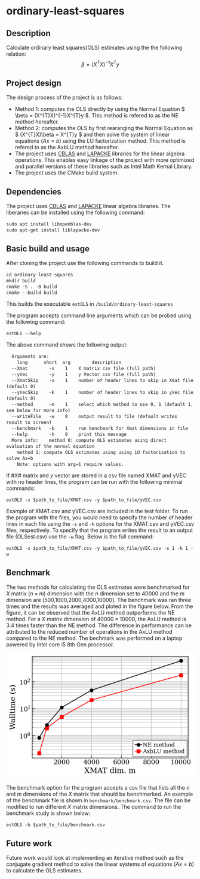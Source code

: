 # ordinary-least-squares

## Description
Calculate ordinary least squares(OLS) estimates using the the following relation:
$$ \beta = (X^{T}X)^{-1}X^{T}y $$

## Project design
The design process of the project is as follows:
* Method 1: computes the OLS directly by using the Normal Equation $ \beta = (X^{T}X)^{-1}X^{T}y $. This method is refered to as the NE method hereafter.
* Method 2: computes the OLS by first rearanging the Normal Equation as $ (X^{T}X)\beta = X^{T}y $ and then solve the system of linear equations $(Ax = b)$ using the LU factorization method. This method is refered to as the AxbLU method hereafter.
* The project uses [CBLAS](http://www.netlib.org/blas/) and [LAPACKE](https://www.netlib.org/lapack/lapacke.html) libraries for the linear algebra operations. This enables easy linkage of the project with more optimized and parallel versions of these libraries such as Intel Math Kernal Library. 
* The project uses the CMake build system.

## Dependencies
The project uses [CBLAS](http://www.netlib.org/blas/) and [LAPACKE](https://www.netlib.org/lapack/lapacke.html) linear algebra libraries. The liberaries can be installed using the following command:
```
sudo apt install libopenblas-dev
sudo apt-get install liblapacke-dev
```

## Basic build and usage
After cloning the project use the following commands to build it.
```
cd ordinary-least-squares
mkdir build
cmake -S . -B build
cmake --build build
```
This builds the executable `estOLS` in `/build/ordinary-least-squares`

The program accepts command line arguments which can be probed using the following command:
```
estOLS --help
```
The above command shows the following output:
```
  Arguments are:
    long      short  arg        description
  --Xmat        -x    1    X matrix csv file (full path)
  --yVec        -y    1    y Vector csv file (full path)
  --XmatSkip    -s    1    number of header lines to skip in Xmat file (default 0)
  --yVecSkip    -k    1    number of header lines to skip in yVec file (default 0)
  --method      -m    1    select which method to use 0, 1 (default 1, see below for more info)
  --writeFile   -w    0    output result to file (default writes result to screen)
  --benchmark   -b    1    run benchmark for Xmat dimensions in file
  --help        -h    0    print this message
  More info:    method 0: compute OLS estimates using direct evaluation of the normal equation
    method 1: compute OLS estimates using using LU factorization to solve Ax=b
    Note: options with arg=1 require values.
```

If #X# matrix and $y$ vector are stored in a csv file named XMAT and yVEC with no header lines, the program can be run with the following minimal commands:
```
estOLS -x $path_to_file/XMAT.csv -y $path_to_file/yVEC.csv
```

Example of XMAT.csv and yVEC.csv are included in the test folder. To run the program with the files, you would need to specify the number of header lines in each file using the `-s` and `-k` options for the XMAT.csv and yVEC.csv files, respectively. To specify that the program writes the result to an output file (OLSest.csv) use the `-w` flag. Below is the full command:
```
estOLS -x $path_to_file/XMAT.csv -y $path_to_file/yVEC.csv -s 1 -k 1 -w
```

## Benchmark
The two methods for calculating the OLS estimates were benchmarked for $X$ matrix $(n \times m)$ dimension with the $n$ dimension set to $40000$ and the $m$ dimension are [500,1000,2000,4000,10000]. The benchmark was ran three times and the results was averaged and ploted in the figure below. From the figure, it can be observed that the AxLU method outperforms the NE method. For a X matrix dimension of $40000 \times 10000$, the AxLU method is $3.4$ times faster than the NE method. The difference in performance can be attributed to the reduced number of operations in the AxLU method compared to the NE method. The bechmark was performed on a laptop powered by Intel core i5 8th Gen processor.

![benchmark result plot](benchmark/benchmark_plot.png?raw=true "Benchmark results")

The benchmark option for the program accepts a csv file that lists all the $n$ and $m$ dimensions of the $X$ matrix that should be benchmarked. An example of the benchmark file is shown in `benchmark/benchmark.csv`. The file can be modified to run different $X$ matrix dimensions. The command to run the benchmark study is shown below:
```
estOLS -b $path_to_file/benchmark.csv
```

## Future work
Future work would look at implementing an iterative method such as the conjugate gradient method to solve the linear systems of equations $(Ax = b)$ to calculate the OLS estimates.